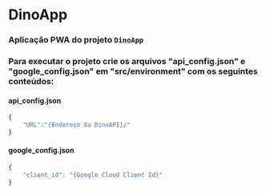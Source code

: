 # DinoApp

### Aplicação PWA do projeto `DinoApp`

### Para executar o projeto crie os arquivos "api_config.json" e "google_config.json" em "src/environment" com os seguintes conteúdos:

#### api_config.json

```javascript
{
    "URL":"{Endereço da DinoAPI}/"
}
```

#### google_config.json

```javascript
{
    "client_id": "{Google Cloud Client Id}"
}
```
